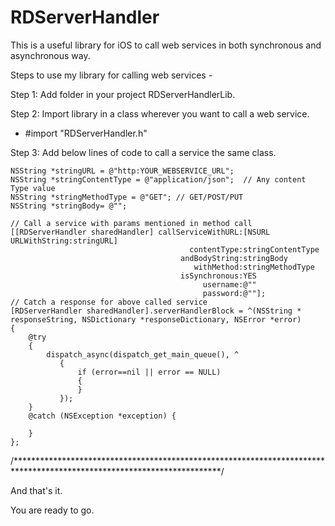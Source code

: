 RDServerHandler
===============

This is a useful library for iOS to call web services in both synchronous and asynchronous way.

Steps to use my library for calling web services -

Step 1: Add folder in your project RDServerHandlerLib.

Step 2: Import library in a class wherever you want to call a web service.
- #import "RDServerHandler.h"

Step 3: Add below lines of code to call a service the same class.

    NSString *stringURL = @"http:YOUR_WEBSERVICE_URL";
    NSString *stringContentType = @"application/json";  // Any content Type value
    NSString *stringMethodType = @"GET"; // GET/POST/PUT
    NSString *stringBody= @"";
    
    // Call a service with params mentioned in method call
    [[RDServerHandler sharedHandler] callServiceWithURL:[NSURL URLWithString:stringURL]
                                            contentType:stringContentType
                                          andBodyString:stringBody
                                             withMethod:stringMethodType
                                          isSynchronous:YES
                                               username:@""
                                               password:@""];
    // Catch a response for above called service
    [RDServerHandler sharedHandler].serverHandlerBlock = ^(NSString * responseString, NSDictionary *responseDictionary, NSError *error)
    {
        @try
        {
            dispatch_async(dispatch_get_main_queue(), ^
               {
                   if (error==nil || error == NULL)
                   {
                   }
               });
        }
        @catch (NSException *exception) {
            
        }
    };


/***********************************************************************************************************************/

And that's it.

You are ready to go.


